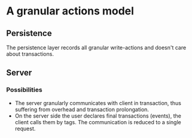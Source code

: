 # A granular actions model

## Persistence
The persistence layer records all granular write-actions and doesn't care about transactions. 

## Server
### Possibilities
* The server granularly communicates with client in transaction, thus suffering from overhead and transaction prolongation.
* On the server side the user declares final transactions (events), the client calls them by tags. The communication is reduced to a single request.

